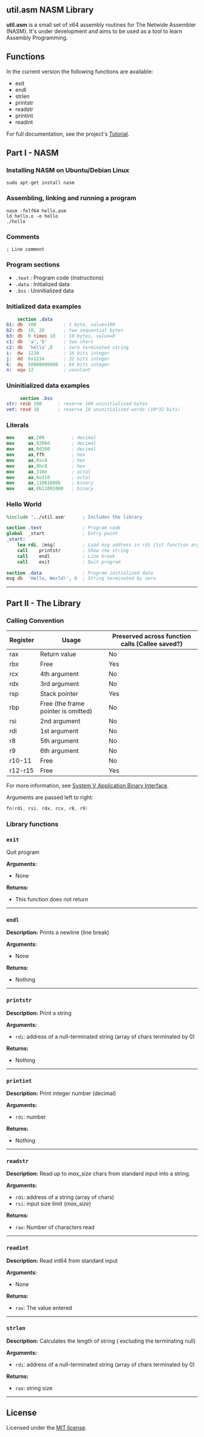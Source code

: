 util.asm NASM Library
------

**util.asm** is a small set of x64 assembly routines for The Netwide Assembler (NASM). It's under development and aims to be used as a tool to learn Assembly Programming. 

## Functions

In the current version the following functions are available:

 - exit
 - endl
 - strlen
 - printstr
 - readstr
 - printint
 - readint

For full documentation, see the project's [Tutorial](https://github.com/mjbrusso/util.asm/blob/master/Tutorial.md).




Part I - NASM
---

### Installing NASM on Ubuntu/Debian Linux

`sudo apt-get install nasm `

### Assembling, linking  and running a program
```
nasm -felf64 hello.asm
ld hello.o -o hello 
./hello
```

### Comments
`; Line comment`

### Program sections 
- `.text` :  Program code (instructions)
- `.data` :  Initialized data
- `.bss` 	:   Uninitialized data

### Initialized data examples
```nasm
    section .data
b1: db	100          ; 1 byte, value=100
b2: db	10, 20       ; two sequential bytes
b3: db	0 times 10   ; 10 bytes, value=0
c1: db	'a','b'      ; two chars
c2: db	'hello',0    ; zero terminated string 
i:  dw	1234         ; 16 bits integer
j:  dd	0x1234       ; 32 bits integer
k:  dq	50000000000  ; 64 bits integer
n:  equ	12           ; constant 
```
### Uninitialized data examples 
```nasm
     section .bss
str: resb 100      ; reserve 100 uninitialized bytes 
vet: resd 10       ; reserve 10 uninitialized words (10*32 bits)
```
### Literals
```nasm
mov     ax,200          ; decimal 
mov     ax,0200d        ; decimal 
mov     ax,0d200        ; decimal 
mov     ax,ffh          ; hex 
mov     ax,0xc8         ; hex 
mov     ax,0hc8         ; hex 
mov     ax,310o         ; octal
mov     ax,0o310        ; octal
mov     ax,11001000b    ; binary 
mov     ax,0b11001000   ; binary
```

### Hello World 
```nasm
%include '../util.asm'		; Includes the library

section .text				; Program code
global  _start          	; Entry point
_start:
	lea	rdi, [msg]			; Load msg address in rdi (1st function argument)
	call	printstr		; Show the string
	call	endl			; Line break
	call	exit			; Quit program   

section .data				; Program initialized data
msg	db	'Hello, World!', 0	; String terminated by zero	
```
----------
Part II - The Library
---

### Calling Convention

Register | Usage | Preserved across function calls (Callee saved?)
---------|-------|---------------
rax | Return value | No
rbx | Free | Yes
rcx | 4th argument | No
rdx | 3rd argument | No
rsp | Stack pointer | Yes
rbp | Free (the frame pointer is omitted) | No
rsi | 2nd argument | No
rdi | 1st argument | No
r8 | 5th argument | No
r9 | 6th argument | No
r10-11 | Free | No
r12-r15 | Free |  Yes

For more information, see [System V Application Binary Interface](https://software.intel.com/sites/default/files/article/402129/mpx-linux64-abi.pdf).

Arguments are passed left to right:  

```C
fn(rdi, rsi, rdx, rcx, r8, r9)
```

### Library functions

### `exit`

Quit program

**Arguments:** 

- None

**Returns:**
  
- This function does not return

- - -

### `endl`

**Description:** 
Prints a newline (line break)

**Arguments:** 
 
- None

**Returns:**
  
- Nothing

---

### `printstr`

**Description:** 
Print a string

**Arguments:** 

- `rdi`: address of a null-terminated string (array of chars terminated by 0)

**Returns:**
 
- Nothing

- - -

### `printint`

**Description:** 
Print integer number (decimal)

**Arguments:** 

- `rdi`: number

**Returns:**
 
- Nothing

- - -

### `readstr`

**Description:** Read up to _max_size_ chars from standard input into a string.

**Arguments:** 

- `rdi`: address of a string (array of chars)
- `rsi`: input size limit (_max_size_)

**Returns:**
 
- `rax`: Number of characters read

- - -

### `readint`

**Description:** 
Read int64 from standard input

**Arguments:** 

- None

**Returns:**
 
- `rax`: The value entered

- - -

### `strlen`

**Description:** 
Calculates the length of string ( excluding the terminating null)

**Arguments:** 

- `rdi`: address of a null-terminated string (array of chars terminated by 0)

**Returns:**
 
- `rax`: string size
		
- - -



## License

Licensed under the [MIT license](https://github.com/mjbrusso/util.asm/blob/master/license.txt).
